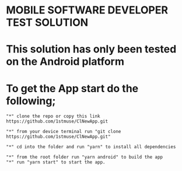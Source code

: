 # MOBILE SOFTWARE DEVELOPER TEST SOLUTION

# This solution has only been tested on the Android platform

# To get the App start do the following;

    "*" clone the repo or copy this link https://github.com/1stmuse/ClNewApp.git

    "*" from your device terminal run "git clone https://github.com/1stmuse/ClNewApp.git"

    "*" cd into the folder and run "yarn" to install all dependencies

    "*" from the root folder run "yarn android" to build the app
    "*" run "yarn start" to start the app.
